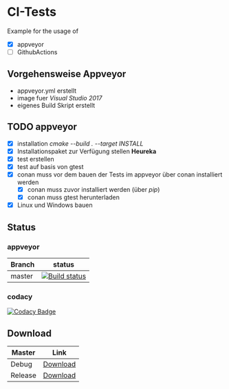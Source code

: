 # CI-Tests
Example for the usage of 
- [x] appveyor
- [ ] GithubActions

## Vorgehensweise Appveyor
- appveyor.yml erstellt
- image fuer *Visual Studio 2017*
- eigenes Build Skript erstellt

## TODO appveyor

- [x] installation *cmake --build . --target INSTALL*
- [x] Installationspaket zur Verfügung stellen **Heureka**
- [x] test erstellen
- [x] test auf basis von gtest
- [x] conan muss vor dem bauen der Tests im appveyor über conan installiert werden
  - [x] conan muss zuvor installiert werden (über *pip*)
  - [x] conan muss gtest herunterladen
    
- [x] Linux und Windows bauen

## Status

### appveyor
|Branch|status|
|----|----|
|master|[![Build status](https://ci.appveyor.com/api/projects/status/960mgtdgpo14mdj3/branch/master?svg=true)](https://ci.appveyor.com/project/PinkySan/appveyorexample/branch/master)|

### codacy
[![Codacy Badge](https://app.codacy.com/project/badge/Grade/58f94a3f784e48c6827f6ef60c135da9)](https://www.codacy.com/manual/PinkySan/CI-Example?utm_source=github.com&amp;utm_medium=referral&amp;utm_content=PinkySan/CI-Example&amp;utm_campaign=Badge_Grade)

## Download

|Master|Link|
|----|----|
|Debug|[Download](https://ci.appveyor.com/api/projects/PinkySan/appveyorExample/artifacts/pkgHello.zip?job=Configuration%3A+Debug)|
|Release|[Download](https://ci.appveyor.com/api/projects/PinkySan/appveyorExample/artifacts/pkgHello.zip?job=Configuration%3A+Release)|
